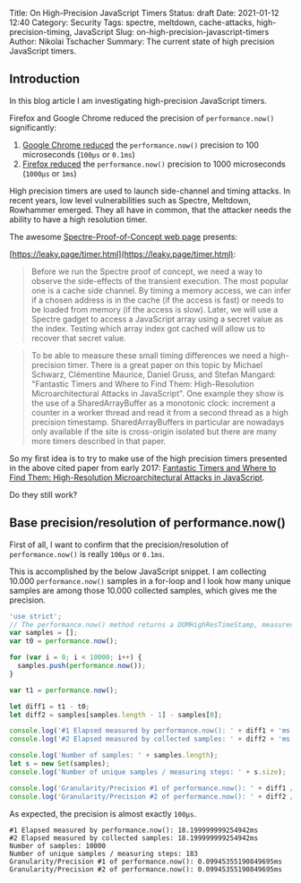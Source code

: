 Title: On High-Precision JavaScript Timers
Status: draft
Date: 2021-01-12 12:40
Category: Security
Tags: spectre, meltdown, cache-attacks, high-precision-timing, JavaScript
Slug: on-high-precision-javascript-timers
Author: Nikolai Tschacher
Summary: The current state of high precision JavaScript timers.

## Introduction

In this blog article I am investigating high-precision JavaScript timers.

Firefox and Google Chrome reduced the precision of `performance.now()` significantly:

1. [Google Chrome reduced](https://developer.chrome.com/blog/cross-origin-isolated-hr-timers/) the `performance.now()` precision to 100 microseconds (`100µs` or `0.1ms`)
1. [Firefox reduced](https://developer.mozilla.org/en-US/docs/Web/API/Performance/now#reduced_time_precision) the `performance.now()` precision to 1000 microseconds (`1000µs` or `1ms`)


High precision timers are used to launch side-channel and timing attacks. In recent years, low level vulnerabilities such as Spectre, Meltdown, Rowhammer emerged. They all have in common, that the attacker needs the ability to have a high resolution timer. 

The awesome [Spectre-Proof-of-Concept web page](https://security.googleblog.com/2021/03/a-spectre-proof-of-concept-for-spectre.html) presents:

[https://leaky.page/timer.html](https://leaky.page/timer.html):

> Before we run the Spectre proof of concept, we need a way to observe the side-effects of the transient execution. The most popular one is a cache side channel. By timing a memory access, we can infer if a chosen address is in the cache (if the access is fast) or needs to be loaded from memory (if the access is slow). Later, we will use a Spectre gadget to access a JavaScript array using a secret value as the index. Testing which array index got cached will allow us to recover that secret value.

> To be able to measure these small timing differences we need a high-precision timer. There is a great paper on this topic by Michael Schwarz, Clémentine Maurice, Daniel Gruss, and Stefan Mangard: "Fantastic Timers and Where to Find Them: High-Resolution Microarchitectural Attacks in JavaScript". One example they show is the use of a SharedArrayBuffer as a monotonic clock: increment a counter in a worker thread and read it from a second thread as a high precision timestamp. SharedArrayBuffers in particular are nowadays only available if the site is cross-origin isolated but there are many more timers described in that paper.

So my first idea is to try to make use of the high precision timers presented in the above cited paper from early 2017: [Fantastic Timers and Where to Find Them: High-Resolution Microarchitectural Attacks in JavaScript](https://pure.tugraz.at/ws/portalfiles/portal/17611474/fantastictimers.pdf).

Do they still work?

## Base precision/resolution of performance.now()

First of all, I want to confirm that the precision/resolution of `performance.now()` is really `100µs` or `0.1ms`.

This is accomplished by the below JavaScript snippet. I am collecting 10.000 `performance.now()` samples in a for-loop and I look how many unique samples are among those 10.000 collected samples, which gives me the precision.

```JavaScript
'use strict';
// The performance.now() method returns a DOMHighResTimeStamp, measured in milliseconds.
var samples = [];
var t0 = performance.now();

for (var i = 0; i < 10000; i++) {
  samples.push(performance.now());
}

var t1 = performance.now();

let diff1 = t1 - t0;
let diff2 = samples[samples.length - 1] - samples[0];

console.log('#1 Elapsed measured by performance.now(): ' + diff1 + 'ms');
console.log('#2 Elapsed measured by collected samples: ' + diff2 + 'ms');

console.log('Number of samples: ' + samples.length);
let s = new Set(samples);
console.log('Number of unique samples / measuring steps: ' + s.size);

console.log('Granularity/Precision #1 of performance.now(): ' + diff1 / s.size + 'ms');
console.log('Granularity/Precision #2 of performance.now(): ' + diff2 / s.size + 'ms');
```

As expected, the precision is almost exactly `100µs`.

```
#1 Elapsed measured by performance.now(): 18.199999999254942ms
#2 Elapsed measured by collected samples: 18.199999999254942ms
Number of samples: 10000
Number of unique samples / measuring steps: 183
Granularity/Precision #1 of performance.now(): 0.09945355190849695ms
Granularity/Precision #2 of performance.now(): 0.09945355190849695ms
```